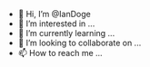 - 👋 Hi, I’m @IanDoge
- 👀 I’m interested in ...
- 🌱 I’m currently learning ...
- 💞️ I’m looking to collaborate on ...
- 📫 How to reach me ...

<!---
IanDoge/IanDoge is a ✨ special ✨ repository because its `README.md` (this file) appears on your GitHub profile.
You can click the Preview link to take a look at your changes.
--->
